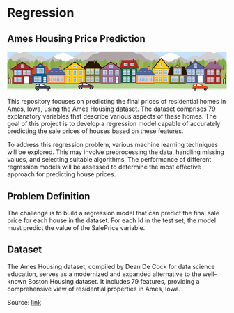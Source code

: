 # Regression

## Ames Housing Price Prediction

![](/img/house.png)

This repository focuses on predicting the final prices of residential homes in Ames, Iowa, using the Ames Housing dataset. The dataset comprises 79 explanatory variables that describe various aspects of these homes. The goal of this project is to develop a regression model capable of accurately predicting the sale prices of houses based on these features.

To address this regression problem, various machine learning techniques will be explored. This may involve preprocessing the data, handling missing values, and selecting suitable algorithms. The performance of different regression models will be assessed to determine the most effective approach for predicting house prices.

## Problem Definition
The challenge is to build a regression model that can predict the final sale price for each house in the dataset. For each Id in the test set, the model must predict the value of the SalePrice variable.

## Dataset
The Ames Housing dataset, compiled by Dean De Cock for data science education, serves as a modernized and expanded alternative to the well-known Boston Housing dataset. It includes 79 features, providing a comprehensive view of residential properties in Ames, Iowa.

Source: [link](https://www.kaggle.com/competitions/house-prices-advanced-regression-techniques/data)


